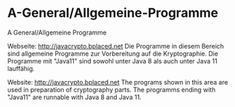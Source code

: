 # A-General/Allgemeine-Programme
A General/Allgemeine Programme

Webseite: http://javacrypto.bplaced.net
Die Programme in diesem Bereich sind allgemeine Programme zur Vorbereitung auf die Kryptographie. Die Programme mit "Java11" sind sowohl unter Java 8 als auch unter Java 11 lauffähig.

Website: http://javacrypto.bplaced.net
The programs shown in this area are used in preparation of cryptography parts. The programms ending with "Java11" are runnable with Java 8 and Java 11.
